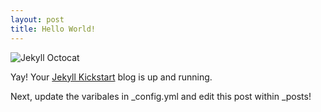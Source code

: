 ```yaml
---
layout: post
title: Hello World!
---
```


![Jekyll Octocat](http://octodex.github.com/images/total-eclipse-of-the-octocat.jpg)

Yay! Your [Jekyll Kickstart](http://github.com/barryclark/jekyll-kickstart/) blog is up and running. 

Next, update the varibales in _config.yml and edit this post within _posts!